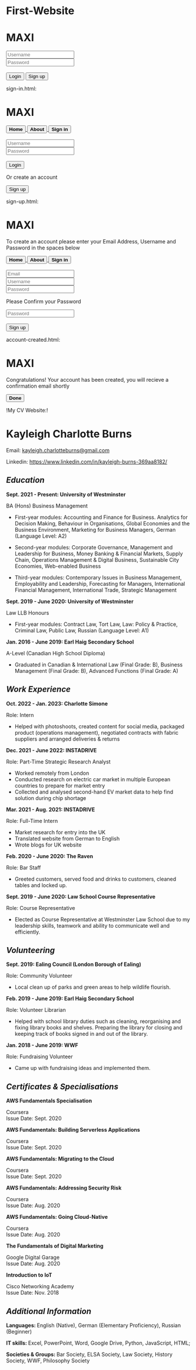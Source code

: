 # First-Website
<html>
<body>
<h1>MAXI</h1>
<input type="text" placeholder="Username">
<br>
<input type="Password" placeholder="Password">
<br>
<br>
<button>Login</button>
<button>Sign up</button>
</body>
</html>

sign-in.html:

<!doctype html>
<html>
<body>
<h1>MAXI</h1>
<a href="index.html">
        <button><strong>Home</strong></button>
        </a>
<a href="about.html">
        <button><strong>About</strong></button>
        </a>
<a href="sign-in.html">
        <button><strong>Sign in</strong></button>
        </a>
<br>
<br>
<input type="text" placeholder="Username">
<br>
<input type="Password" placeholder="Password">
<br>
<br>
<a href="index.html">
    <button>Login</button>
        </a>
<p>Or create an account</p>
<a href="sign-up.html">
    <button>Sign up</button>
        </a>
</body>
</html>

sign-up.html:

<!doctype html>
<html>
<body>
<h1>MAXI</h1>
<p>To create an account please enter your Email Address, Username and Password in the spaces below</p>
<a href="index.html">
        <button><strong>Home</strong></button>
        </a>
<a href="about.html">
        <button><strong>About</strong></button>
        </a>
<a href="sign-in.html">
        <button><strong>Sign in</strong></button>
        </a>
<br>
<br>
<input type="text" placeholder="Email">
<br>
<input type="text" placeholder="Username">
<br>
<input type="Password" placeholder="Password">
<p>Please Confirm your Password</p>
<input type="Password" placeholder="Password">
<br>
<br>
<a href="account-created.html">
    <button>Sign up</button>
        </a>
</body>
</html>

account-created.html:

<!doctype html>
<html>
<body>
<h1>MAXI</h1>
<p>Congratulations! Your account has been created, you will recieve a confirmation email shortly</p>
<a href="index.html">
        <button><strong>Done</strong></button>
        </a>
</body>
</html>

!My CV Website:!

<!doctype html>
<html>
<body>

<div>
<h1>Kayleigh Charlotte Burns</h1>
<p>Email: <a href="https://mail.google.com/mail/u/0/?view=cm&fs=1&tf=1&source=mailto&to=kayleigh.charlotteburns@gmail.com">kayleigh.charlotteburns@gmail.com</a></p>
<p>Linkedin: <a href="https://www.linkedin.com/in/kayleigh-burns-369aa8182/">https://www.linkedin.com/in/kayleigh-burns-369aa8182/</a></p>
</div>

<div>
<h2><em>Education</em></h2>
<p><strong>Sept. 2021 - Present: University of Westminster</strong></p>
<p>BA (Hons) Business Management</p>
<ul>
<li>First-year modules: Accounting and Finance for Business. Analytics for Decision Making, Behaviour in Organisations, Global Economies and the Business Environment, Marketing for Business Managers, German (Language Level: A2)</li>
</ul>
<ul>
<li>Second-year modules: Corporate Governance, Management and Leadership for Business, Money Banking & Financial Markets, Supply Chain, Operations Management & Digital Business, Sustainable City Economies, Web-enabled Business</li>
</ul>
<ul>
<li>Third-year modules: Contemporary Issues in Business Management, Employability and Leadership, Forecasting for Managers, International Financial Management, International Trade, Strategic Management</li>
</ul>
<p><strong>Sept. 2019 - June 2020: University of Westminster</strong></p>
<p>Law LLB Honours</p>
<ul>
<li>First-year modules: Contract Law, Tort Law, Law: Policy & Practice, Criminal Law,
Public Law, Russian (Language Level: A1)</li>
</ul>
<p><strong>Jan. 2016 - June 2019: Earl Haig Secondary School</strong></p>
<p>A-Level (Canadian High School Diploma)</p>
<ul>
<li>Graduated in Canadian & International Law (Final Grade: B), Business Management
(Final Grade: B), Advanced Functions (Final Grade: A)</li>
</ul>
</div>

<div>
<h2><em>Work Experience</em></h2>
<p><strong>Oct. 2022 - Jan. 2023: Charlotte Simone</strong></p>
<p>Role: Intern</p>
<ul>
<li>Helped with photoshoots, created content for social media, packaged product (operations management), negotiated contracts with fabric suppliers and arranged deliveries & returns</li>
</ul>
<p><strong>Dec. 2021 - June 2022: INSTADRIVE</strong></p>
<p>Role: Part-Time Strategic Research Analyst</p>
<ul>
<li>Worked remotely from London</li>
<li>Conducted research on electric car market in multiple European countries to prepare for market entry</li>
<li>Collected and analysed second-hand EV market data to help find solution during chip shortage</li>
</ul>
<p><strong>Mar. 2021 - Aug. 2021: INSTADRIVE</strong></p>
<p>Role: Full-Time Intern</p>
<ul>
<li>Market research for entry into the UK</li>
<li>Translated website from German to English</li>
<li>Wrote blogs for UK website</li>
</ul>
<p><strong>Feb. 2020 - June 2020: The Raven</strong></p>
<p>Role: Bar Staff</p>
<ul>
<li>Greeted customers, served food and drinks to customers, cleaned tables and locked up.</li>
</ul>
<p><strong>Sept. 2019 - June 2020: Law School Course Representative</strong></p>
<p>Role: Course Representative</p>
<ul>
<li>Elected as Course Representative at Westminster Law School due to my leadership skills,
teamwork and ability to communicate well and efficiently.</li>
</ul>
</div>

<div>
<h2><em>Volunteering</em></h2>
<p><strong>Sept. 2019: Ealing Council (London Borough of Ealing)</strong></p>
<p>Role: Community Volunteer</p>
<ul>
<li>Local clean up of parks and green areas to help wildlife flourish.</li>
</ul>
<p><strong>Feb. 2019 - June 2019: Earl Haig Secondary School</strong></p>
<p>Role: Volunteer Librarian</p>
<ul>
<li>Helped with school library duties such as cleaning, reorganising and fixing library books and
shelves. Preparing the library for closing and keeping track of books signed in and out of the
library.</li>
</ul>
<p><strong>Jan. 2018 - June 2019: WWF</strong></p>
<p>Role: Fundraising Volunteer</p>
<ul>
<li>Came up with fundraising ideas and implemented them.</li>
</ul>
</div>

<div>
<h2><em>Certificates & Specialisations</em></h2>
<p><strong>AWS Fundamentals Specialisation</strong></p>
<p>Coursera
<br>
Issue Date: Sept. 2020</p>
<p><strong>AWS Fundamentals: Building Serverless Applications</strong></p>
<p>Coursera
<br>
Issue Date: Sept. 2020</p>
<p><strong>AWS Fundamentals: Migrating to the Cloud</strong></p>
<p>Coursera
<br>
Issue Date: Sept. 2020</p>
<p><strong>AWS Fundamentals: Addressing Security Risk</strong></p>
<p>Coursera
<br>
Issue Date: Aug. 2020</p>
<p><strong>AWS Fundamentals: Going Cloud-Native</strong></p>
<p>Coursera
<br>
Issue Date: Aug. 2020</p>
<p><strong>The Fundamentals of Digital Marketing</strong></p>
<p>Google Digital Garage
<br>
Issue Date: Aug. 2020</p>
<p><strong>Introduction to IoT</strong></p>
<p>Cisco Networking Academy
<br>
Issue Date: Nov. 2018</p>
</div>

<div>
<h2><em>Additional Information</em></h2>
<p><strong>Languages: </strong>English (Native), German (Elementary Proficiency), Russian (Beginner)</p>
<p><strong>IT skills: </strong>Excel, PowerPoint, Word, Google Drive, Python, JavaScript, HTML;</p>
<p><strong>Societies & Groups: </strong>Bar Society, ELSA Society, Law Society, History Society, WWF,
Philosophy Society</p>
</div>

</body>
</html>
